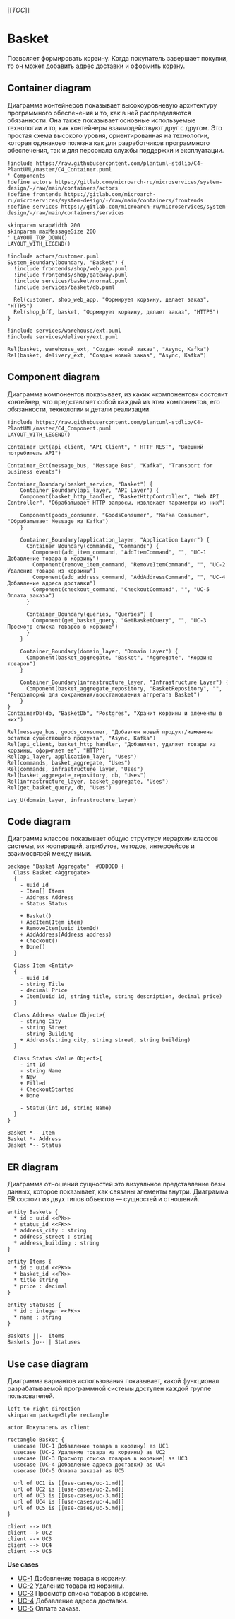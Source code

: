 [[_TOC_]]

# Basket
Позволяет формировать корзину.
Когда покупатель завершает покупки, то он может добавить адрес доставки и оформить корзну.

## Container diagram
Диаграмма контейнеров показывает высокоуровневую архитектуру программного обеспечения и то, как в ней распределяются обязанности. Она также показывает основные используемые технологии и то, как контейнеры взаимодействуют друг с другом. Это простая схема высокого уровня, ориентированная на технологии, которая одинаково полезна как для разработчиков программного обеспечения, так и для персонала службы поддержки и эксплуатации.

```plantuml
!include https://raw.githubusercontent.com/plantuml-stdlib/C4-PlantUML/master/C4_Container.puml
' Components
!define actors https://gitlab.com/microarch-ru/microservices/system-design/-/raw/main/containers/actors
!define frontends https://gitlab.com/microarch-ru/microservices/system-design/-/raw/main/containers/frontends  
!define services https://gitlab.com/microarch-ru/microservices/system-design/-/raw/main/containers/services

skinparam wrapWidth 200
skinparam maxMessageSize 200
' LAYOUT_TOP_DOWN()
LAYOUT_WITH_LEGEND()

!include actors/customer.puml
System_Boundary(boundary, "Basket") {
  !include frontends/shop/web_app.puml
  !include frontends/shop/gateway.puml
  !include services/basket/normal.puml
  !include services/basket/db.puml

  Rel(customer, shop_web_app, "Формирует корзину, делает заказ", "HTTPS")
  Rel(shop_bff, basket, "Формирует корзину, делает заказ", "HTTPS")
}

!include services/warehouse/ext.puml
!include services/delivery/ext.puml

Rel(basket, warehouse_ext, "Cоздан новый заказ", "Async, Kafka")
Rel(basket, delivery_ext, "Cоздан новый заказ", "Async, Kafka")
```

## Component diagram
Диаграмма компонентов показывает, из каких «компонентов» состояит контейнер, что представляет собой каждый из этих компонентов, его обязанности, технологии и детали реализации.

```plantuml
!include https://raw.githubusercontent.com/plantuml-stdlib/C4-PlantUML/master/C4_Component.puml
LAYOUT_WITH_LEGEND()

Container_Ext(api_client, "API Client", " HTTP REST", "Внешний потребитель API")

Container_Ext(message_bus, "Message Bus", "Kafka", "Transport for business events")

Container_Boundary(basket_service, "Basket") {
    Container_Boundary(api_layer, "API Layer") {
    Component(basket_http_handler, "BasketHttpController", "Web API Controller", "Обрабатывает HTTP запросы, извлекает параметры из них")
    
    Component(goods_consumer, "GoodsConsumer", "Kafka Consumer", "Обрабатывает Message из Kafka")
    }

    Container_Boundary(application_layer, "Application Layer") {
      Container_Boundary(commands, "Commands") {
        Component(add_item_command, "AddItemCommand", "", "UC-1 Добавление товара в корзину")
        Component(remove_item_command, "RemoveItemCommand", "", "UC-2 Удаление товара из корзины")
        Component(add_address_command, "AddAddressCommand", "", "UC-4 Добавление адреса доставки")
        Component(checkout_command, "CheckoutCommand", "", "UC-5 Оплата заказа")
      }

      Container_Boundary(queries, "Queries") {
        Component(get_basket_query, "GetBasketQuery", "", "UC-3 Просмотр списка товаров в корзине")
      }
    }

    Container_Boundary(domain_layer, "Domain Layer") {
      Component(basket_aggregate, "Basket", "Aggregate", "Корзина товаров")
    }

    Container_Boundary(infrastructure_layer, "Infrastructure Layer") {
      Component(basket_aggregate_repository, "BasketRepository", "", "Репозиторий для сохранения/восстановления аггрегата Basket")
    }
}
ContainerDb(db, "BasketDb", "Postgres", "Хранит корзины и элементы в них")

Rel(message_bus, goods_consumer, "Добавлен новый продукт/изменены остатки существющего продукта", "Async, Kafka")
Rel(api_client, basket_http_handler, "Добавляет, удаляет товары из корзины, оформляет ее", "HTTP")
Rel(api_layer, application_layer, "Uses")
Rel(commands, basket_aggregate, "Uses")
Rel(commands, infrastructure_layer, "Uses")
Rel(basket_aggregate_repository, db, "Uses")
Rel(infrastructure_layer, basket_aggregate, "Uses")
Rel(get_basket_query, db, "Uses")

Lay_U(domain_layer, infrastructure_layer)
```

## Code diagram
Диаграмма классов показывает общую структуру иерархии классов системы, их коопераций, атрибутов, методов, интерфейсов и взаимосвязей между ними.

```plantuml
package "Basket Aggregate"  #DDDDDD {
  Class Basket <Aggregate>
  {
    - uuid Id
    - Item[] Items
    - Address Address
    - Status Status

    + Basket()
    + AddItem(Item item)
    + RemoveItem(uuid itemId)
    + AddAddress(Address address)
    + Checkout()
    + Done()    
  }
  
  Class Item <Entity>
  {
    - uuid Id
    - string Title
    - decimal Price    
    + Item(uuid id, string title, string description, decimal price)    
  }  

  Class Address <Value Object>{
    - string City
    - string Street
    - string Building
    + Address(string сity, string street, string building)
  }

  Class Status <Value Object>{
    - int Id
    - string Name
    + New
    + Filled
    + CheckoutStarted
    + Done

    - Status(int Id, string Name)
  }  
}

Basket *-- Item
Basket *- Address
Basket *-- Status
```
## ER diagram
Диаграмма отношений сущностей это визуальное представление базы данных, которое показывает, как связаны элементы внутри. Диаграмма ER состоит из двух типов объектов — сущностей и отношений.

```plantuml
entity Baskets {
  * id : uuid <<PK>>
  * status_id <<FK>>
  * address_city : string
  * address_street : string
  * address_building : string
}

entity Items {
  * id : uuid <<PK>>
  * basket_id <<FK>>
  * title string
  * price : decimal
}

entity Statuses {
  * id : integer <<PK>>
  * name : string
}

Baskets ||-  Items
Baskets }o--|| Statuses
```

## Use case diagram
Диаграмма вариантов использования показывает, какой функционал разрабатываемой программной системы доступен каждой группе пользователей.

```plantuml
left to right direction
skinparam packageStyle rectangle

actor Покупатель as client

rectangle Basket {
  usecase (UC-1 Добавление товара в корзину) as UC1
  usecase (UC-2 Удаление товара из корзины) as UC2
  usecase (UC-3 Просмотр списка товаров в корзине) as UC3
  usecase (UC-4 Добавление адреса доставки) as UC4
  usecase (UC-5 Оплата заказа) as UC5

  url of UC1 is [[use-cases/uc-1.md]]
  url of UC2 is [[use-cases/uc-2.md]]
  url of UC3 is [[use-cases/uc-3.md]]
  url of UC4 is [[use-cases/uc-4.md]]
  url of UC5 is [[use-cases/uc-5.md]]
}

client --> UC1
client --> UC2
client --> UC3
client --> UC4
client --> UC5
```
**Use cases**
- [UC-1](use-cases/uc-1.md) Добавление товара в корзину.
- [UC-2](use-cases/uc-2.md) Удаление товара из корзины.
- [UC-3](use-cases/uc-3.md) Просмотр списка товаров в корзине.
- [UC-4](use-cases/uc-4.md) Добавление адреса доставки.
- [UC-5](use-cases/uc-5.md) Оплата заказа.

